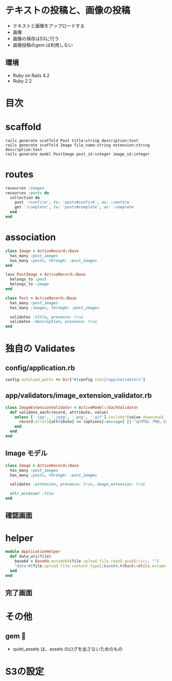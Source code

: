 # テキストの投稿と、画像の投稿

* テキストと画像をアップロードする
* 画像
 * 画像の保存はS3に行う
 * 画像投稿のgem は利用しない

## 環境

* Ruby on Rails 4.2
* Ruby 2.2

# 目次

# scaffold

```
rails generate scaffold Post title:string description:text
rails generate scaffold Image file_name:string extension:string description:text
rails generate model PostImage post_id:integer image_id:integer
```

# routes

```routes.rb
resources :images
resources :posts do
  collection do
    post '/confirm', to: 'posts#confirm', as: :confirm
    get '/complete', to: 'posts#complete', as: :complete
  end
end
```

# association

```ruby
class Image < ActiveRecord::Base
  has_many :post_images
  has_many :posts, through: :post_images
end
```

```ruby
lass PostImage < ActiveRecord::Base
  belongs_to :post
  belongs_to :image
end
```

```ruby
class Post < ActiveRecord::Base
  has_many :post_images
  has_many :images, through: :post_images

  validates :title, presence: true
  validates :description, presence: true
end

```

# 独自の Validates

## config/application.rb

```ruby
config.autoload_paths += Dir["#{config.root}/app/validators"]
```

## app/validators/image_extension_validator.rb

```ruby
class ImageExtensionValidator < ActiveModel::EachValidator
  def validate_each(record, attribute, value)
    unless ['.jpg', '.jpeg', '.png', '.gif'].include?(value.downcase)
      record.errors[attribute] << (options[:message] || "はJPEG、PNG、GIF形式のファイルのみです")
    end
  end
end
```

## Image モデル

```ruby
class Image < ActiveRecord::Base
  has_many :post_images
  has_many :posts, through: :post_images

  validates :extension, presence: true, image_extension: true

  attr_accessor :file
end
```

## 確認画面

# helper

```ruby
module ApplicationHelper
  def data_uri(file)
    base64 = Base64.encode64(file.upload_file.read).gsub(/\s+/, "")
    "data:#{file.upload_file.content_type};base64,#{Rack::Utils.escape(base64)}"
  end
end
```

## 完了画面

# その他

## gem :gem:

* quiet_assets は、assets のログを出さないためのもの

# S3の設定
